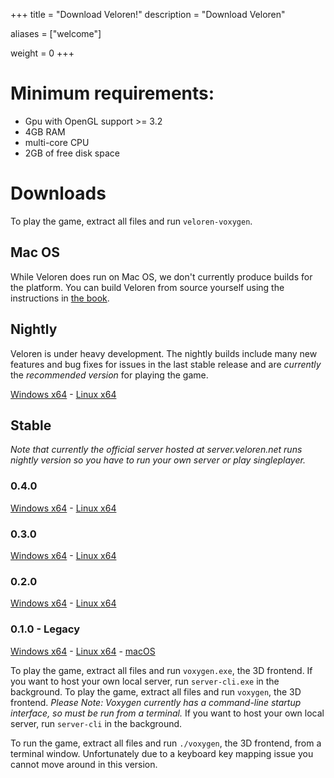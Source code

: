 +++
title = "Download Veloren!"
description = "Download Veloren"

aliases = ["welcome"]

weight = 0
+++

# Minimum requirements:
- Gpu with OpenGL support >= 3.2
- 4GB RAM
- multi-core CPU
- 2GB of free disk space

# Downloads

To play the game, extract all files and run `veloren-voxygen`.

## Mac OS
While Veloren does run on Mac OS, we don't currently produce builds for the platform. You can build Veloren from source yourself using the instructions in [the book](https://book.veloren.net).

## Nightly

Veloren is under heavy development. The nightly builds include many new features and bug fixes for issues in the last stable release and are *currently* the *recommended version* for playing the game.

[Windows x64](https://download.veloren.net/latest/windows) -
[Linux x64](https://download.veloren.net/latest/linux)

## Stable

*Note that currently the official server hosted at server.veloren.net runs nightly version so you have to run your own server or play singleplayer.*

### 0.4.0

[Windows x64](https://veloren.sfo2.cdn.digitaloceanspaces.com/releases/0.4.0-windows.zip) - 
[Linux x64](https://veloren.sfo2.cdn.digitaloceanspaces.com/releases/0.4.0-linux.tar.gz)

### 0.3.0

[Windows x64](https://veloren.sfo2.cdn.digitaloceanspaces.com/releases/0.3.0-windows.zip) - 
[Linux x64](https://veloren.sfo2.cdn.digitaloceanspaces.com/releases/0.3.0-linux.tar.gz)

### 0.2.0

[Windows x64](https://veloren.sfo2.cdn.digitaloceanspaces.com/releases/0.2.0-windows.zip) -
[Linux x64](https://veloren.sfo2.cdn.digitaloceanspaces.com/releases/0.2.0-linux.tar.gz)

### 0.1.0 - Legacy

[Windows x64](https://gitlab.com/veloren/game/-/jobs/artifacts/v0.1.0/download?job=stable-windows-optimized) -
[Linux x64](https://gitlab.com/veloren/game/-/jobs/artifacts/v0.1.0/download?job=stable-linux-optimized) -
[macOS](/download/macos.zip)

To play the game, extract all files and run `voxygen.exe`, the 3D frontend.
If you want to host your own local server, run `server-cli.exe` in the background.
To play the game, extract all files and run `voxygen`, the 3D frontend.
*Please Note: Voxygen currently has a command-line startup interface, so must be run from a terminal.*
If you want to host your own local server, run `server-cli` in the background.

To run the game, extract all files and run `./voxygen`, the 3D frontend, from a terminal window.
Unfortunately due to a keyboard key mapping issue you cannot move around in this version.
